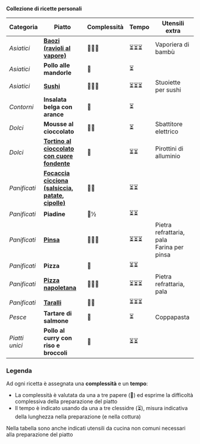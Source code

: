 **Collezione di ricette personali**

| Categoria      | Piatto                                                       | Complessità | Tempo | Utensili extra                                 |
| -------------- | ------------------------------------------------------------ | ----------- | ----- | ---------------------------------------------- |
| *Asiatici*     | [**Baozi (ravioli al vapore)**](asiatici/baozi.md)           | 🦆🦆🦆         | ⏳⏳⏳   | Vaporiera di bambù                             |
| *Asiatici*     | **Pollo alle mandorle**                                      | 🦆           | ⏳     |                                                |
| *Asiatici*     | [**Sushi**](asiatici/sushi.md)                               | 🦆🦆🦆         | ⏳⏳⏳   | Stuoiette per sushi                            |
| *Contorni*     | **Insalata belga con arance**                                | 🦆           | ⏳     |                                                |
| *Dolci*        | **Mousse al cioccolato**                                     | 🦆🦆          | ⏳     | Sbattitore elettrico                           |
| *Dolci*        | [**Tortino al cioccolato con cuore fondente**](dolci/tortino_cioccolato.md) | 🦆           | ⏳⏳    | Pirottini di alluminio                         |
| *Panificati*   | [**Focaccia cicciona (salsiccia, patate, cipolle)**](panificati/focaccia_cicciona.md) | 🦆🦆          | ⏳⏳    |                                                |
| *Panificati*   | **Piadine**                                                  | 🦆½          | ⏳⏳    |                                                |
| *Panificati*   | [**Pinsa**](panificati/pinsa.md)                             | 🦆🦆🦆         | ⏳⏳⏳   | Pietra refrattaria, pala<br />Farina per pinsa |
| *Panificati*   | **Pizza**                                                    | 🦆           | ⏳⏳    |                                                |
| *Panificati*   | [**Pizza napoletana**](panificati/pizza_napoletana.md)       | 🦆🦆🦆         | ⏳⏳⏳   | Pietra refrattaria, pala                       |
| *Panificati*   | [**Taralli**](panificati/taralli.md)                         | 🦆🦆          | ⏳⏳⏳   |                                                |
| *Pesce*        | **Tartare di salmone**                                       | 🦆           | ⏳     | Coppapasta                                     |
| *Piatti unici* | **Pollo al curry con riso e broccoli**                       | 🦆           | ⏳⏳    |                                                |

### Legenda

Ad ogni ricetta è assegnata una **complessità** e un **tempo**:

* La complessità è valutata da una a tre papere (🦆) ed esprime la difficoltà complessiva della preparazione del piatto
* Il tempo è indicato usando da una a tre clessidre (⏳), misura indicativa della lunghezza nella preparazione (e nella cottura)

Nella tabella sono anche indicati utensili da cucina non comuni necessari alla preparazione del piatto
